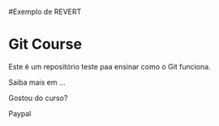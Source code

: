 #Exemplo de REVERT

# Git Course

Este é um repositório teste paa ensinar como o Git funciona.

Saiba mais em ...

Gostou do curso?

Paypal
